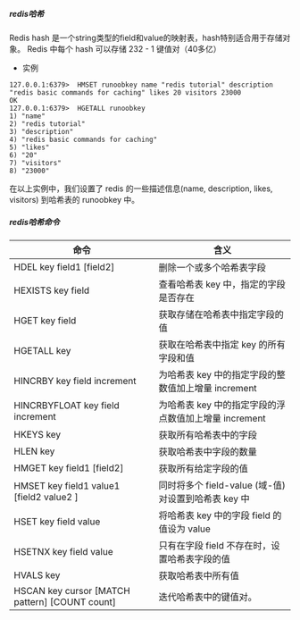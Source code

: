 ##### redis哈希
Redis hash 是一个string类型的field和value的映射表，hash特别适合用于存储对象。
Redis 中每个 hash 可以存储 232 - 1 键值对（40多亿）
- 实例
~~~
127.0.0.1:6379>  HMSET runoobkey name "redis tutorial" description "redis basic commands for caching" likes 20 visitors 23000
OK
127.0.0.1:6379>  HGETALL runoobkey
1) "name"
2) "redis tutorial"
3) "description"
4) "redis basic commands for caching"
5) "likes"
6) "20"
7) "visitors"
8) "23000"
~~~
在以上实例中，我们设置了 redis 的一些描述信息(name, description, likes, visitors) 到哈希表的 runoobkey 中。

##### redis哈希命令

命令 | 含义
---|---
HDEL key field1 [field2]  | 删除一个或多个哈希表字段
HEXISTS key field  | 查看哈希表 key 中，指定的字段是否存在
HGET key field | 获取存储在哈希表中指定字段的值
HGETALL key | 获取在哈希表中指定 key 的所有字段和值
HINCRBY key field increment  | 为哈希表 key 中的指定字段的整数值加上增量 increment 
HINCRBYFLOAT key field increment  | 为哈希表 key 中的指定字段的浮点数值加上增量 increment 
HKEYS key  | 获取所有哈希表中的字段
HLEN key  | 获取哈希表中字段的数量
HMGET key field1 [field2]  | 获取所有给定字段的值
HMSET key field1 value1 [field2 value2 ]  | 同时将多个 field-value (域-值)对设置到哈希表 key 中
HSET key field value  | 将哈希表 key 中的字段 field 的值设为 value 
HSETNX key field value  | 	只有在字段 field 不存在时，设置哈希表字段的值
HVALS key  | 获取哈希表中所有值
HSCAN key cursor [MATCH pattern] [COUNT count]  | 迭代哈希表中的键值对。

